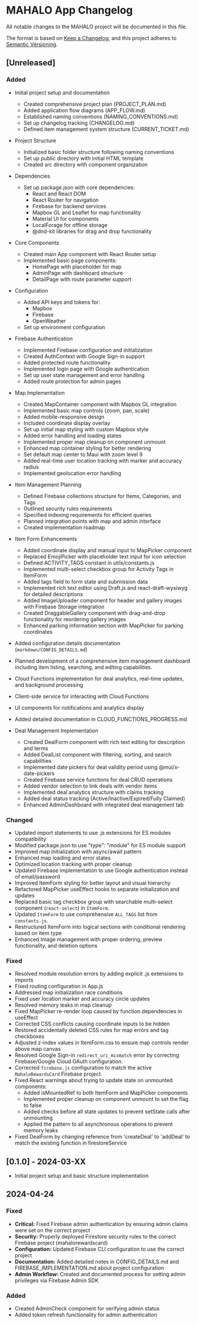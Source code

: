 # MAHALO App Changelog

All notable changes to the MAHALO project will be documented in this file.

The format is based on [Keep a Changelog](https://keepachangelog.com/en/1.0.0/),
and this project adheres to [Semantic Versioning](https://semver.org/spec/v2.0.0.html).

## [Unreleased]

### Added
- Initial project setup and documentation
  - Created comprehensive project plan (PROJECT_PLAN.md)
  - Added application flow diagrams (APP_FLOW.md)
  - Established naming conventions (NAMING_CONVENTIONS.md)
  - Set up changelog tracking (CHANGELOG.md)
  - Defined item management system structure (CURRENT_TICKET.md)

- Project Structure
  - Initialized basic folder structure following naming conventions
  - Set up public directory with initial HTML template
  - Created src directory with component organization

- Dependencies
  - Set up package.json with core dependencies:
    - React and React DOM
    - React Router for navigation
    - Firebase for backend services
    - Mapbox GL and Leaflet for map functionality
    - Material UI for components
    - LocalForage for offline storage
    - @dnd-kit libraries for drag and drop functionality

- Core Components
  - Created main App component with React Router setup
  - Implemented basic page components:
    - HomePage with placeholder for map
    - AdminPage with dashboard structure
    - DetailPage with route parameter support

- Configuration
  - Added API keys and tokens for:
    - Mapbox
    - Firebase
    - OpenWeather
  - Set up environment configuration

- Firebase Authentication
  - Implemented Firebase configuration and initialization
  - Created AuthContext with Google Sign-in support
  - Added protected route functionality
  - Implemented login page with Google authentication
  - Set up user state management and error handling
  - Added route protection for admin pages

- Map Implementation
  - Created MapContainer component with Mapbox GL integration
  - Implemented basic map controls (zoom, pan, scale)
  - Added mobile-responsive design
  - Included coordinate display overlay
  - Set up initial map styling with custom Mapbox style
  - Added error handling and loading states
  - Implemented proper map cleanup on component unmount
  - Enhanced map container styling for better rendering
  - Set default map center to Maui with zoom level 9
  - Added real-time user location tracking with marker and accuracy radius
  - Implemented geolocation error handling

- Item Management Planning
  - Defined Firebase collections structure for Items, Categories, and Tags
  - Outlined security rules requirements
  - Specified indexing requirements for efficient queries
  - Planned integration points with map and admin interface
  - Created implementation roadmap

- Item Form Enhancements
  - Added coordinate display and manual input to MapPicker component
  - Replaced EmojiPicker with placeholder text input for icon selection
  - Defined ACTIVITY_TAGS constant in utils/constants.js
  - Implemented multi-select checkbox group for Activity Tags in ItemForm
  - Added tags field to form state and submission data
  - Implemented rich text editor using Draft.js and react-draft-wysiwyg for detailed descriptions
  - Added ImageUploader component for header and gallery images with Firebase Storage integration
  - Created DraggableGallery component with drag-and-drop functionality for reordering gallery images
  - Enhanced parking information section with MapPicker for parking coordinates

- Added configuration details documentation (`markdown/CONFIG_DETAILS.md`)
- Planned development of a comprehensive item management dashboard including item listing, searching, and editing capabilities.

- Cloud Functions implementation for deal analytics, real-time updates, and background processing
- Client-side service for interacting with Cloud Functions
- UI components for notifications and analytics display
- Added detailed documentation in CLOUD_FUNCTIONS_PROGRESS.md

- Deal Management Implementation
  - Created DealForm component with rich text editing for description and terms
  - Added DealList component with filtering, sorting, and search capabilities
  - Implemented date pickers for deal validity period using @mui/x-date-pickers
  - Created Firebase service functions for deal CRUD operations
  - Added vendor selection to link deals with vendor items
  - Implemented deal analytics structure with claims tracking
  - Added deal status tracking (Active/Inactive/Expired/Fully Claimed)
  - Enhanced AdminDashboard with integrated deal management tab

### Changed
- Updated import statements to use .js extensions for ES modules compatibility
- Modified package.json to use "type": "module" for ES module support
- Improved map initialization with async/await pattern
- Enhanced map loading and error states
- Optimized location tracking with proper cleanup
- Updated Firebase implementation to use Google authentication instead of email/password
- Improved ItemForm styling for better layout and visual hierarchy
- Refactored MapPicker useEffect hooks to separate initialization and updates
- Replaced basic tag checkbox group with searchable multi-select component (`react-select`) in `ItemForm`.
- Updated `ItemForm` to use comprehensive `ALL_TAGS` list from `constants.js`.
- Restructured ItemForm into logical sections with conditional rendering based on item type
- Enhanced Image management with proper ordering, preview functionality, and deletion options

### Fixed
- Resolved module resolution errors by adding explicit .js extensions to imports
- Fixed routing configuration in App.js
- Addressed map initialization race conditions
- Fixed user location marker and accuracy circle updates
- Resolved memory leaks in map cleanup
- Fixed MapPicker re-render loop caused by function dependencies in useEffect
- Corrected CSS conflicts causing coordinate inputs to be hidden
- Restored accidentally deleted CSS rules for map errors and tag checkboxes
- Adjusted z-index values in ItemForm.css to ensure map controls render above map canvas
- Resolved Google Sign-in `redirect_uri_mismatch` error by correcting Firebase/Google Cloud OAuth configuration.
- Corrected `firebase.js` configuration to match the active `MahaloRewardsCard` Firebase project.
- Fixed React warnings about trying to update state on unmounted components:
  - Added isMountedRef to both ItemForm and MapPicker components
  - Implemented proper cleanup on component unmount to set the flag to false
  - Added checks before all state updates to prevent setState calls after unmounting
  - Applied the pattern to all asynchronous operations to prevent memory leaks
- Fixed DealForm by changing reference from 'createDeal' to 'addDeal' to match the existing function in firestoreService

## [0.1.0] - 2024-03-XX
- Initial project setup and basic structure implementation

## 2024-04-24
### Fixed
- **Critical:** Fixed Firebase admin authentication by ensuring admin claims were set on the correct project
- **Security:** Properly deployed Firestore security rules to the correct Firebase project (mahalorewardscard)
- **Configuration:** Updated Firebase CLI configuration to use the correct project
- **Documentation:** Added detailed notes in CONFIG_DETAILS.md and FIREBASE_IMPLEMENTATION.md about project configuration
- **Admin Workflow:** Created and documented process for setting admin privileges via Firebase Admin SDK
### Added
- Created AdminCheck component for verifying admin status
- Added token refresh functionality for admin authentication 